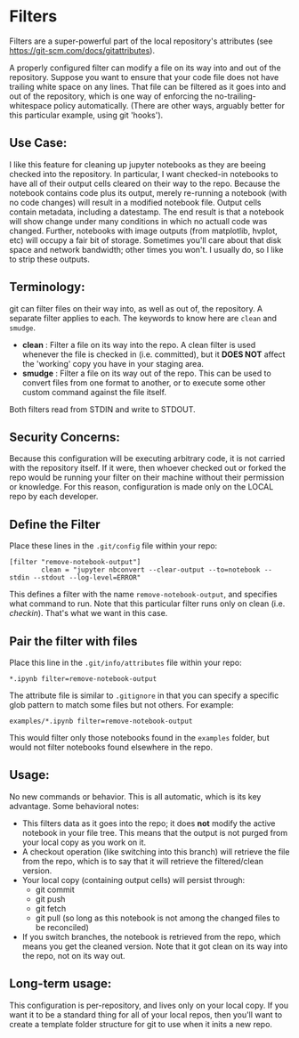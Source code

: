 # Filters

Filters are a super-powerful part of the local repository's attributes (see https://git-scm.com/docs/gitattributes).

A properly configured filter can modify a file on its way into and out of the repository. Suppose you want to ensure that
your code file does not have trailing white space on any lines. That file can be filtered as it goes into and out of the
repository, which is one way of enforcing the no-trailing-whitespace policy automatically.  (There are other ways, arguably
better for this particular example, using git 'hooks').

## Use Case:
I like this feature for cleaning up jupyter notebooks as they are beeing checked into the repository.  In particular, I want
checked-in notebooks to have all of their output cells cleared on their way to the repo. Because the notebook contains code
plus its output, merely re-running a notebook (with no code changes) will result in a modified notebook file. Output cells
contain metadata, including a datestamp.  The end result is that a notebook will show change under many conditions in which
no actuall code was changed.  Further, notebooks with image outputs (from matplotlib, hvplot, etc) will occupy a fair bit
of storage. Sometimes you'll care about that disk space and network bandwidth; other times you won't.  I usually do, so I like
to strip these outputs.

## Terminology:
git can filter files on their way into, as well as out of, the repository. A separate filter applies to each. The keywords
to know here are `clean` and `smudge`.

* **clean** : Filter a file on its way into the repo. A clean filter is used whenever the file is checked in (i.e. committed), 
  but it **DOES NOT** affect the 'working' copy you have in your staging area.
* **smudge** : Filter a file on its way out of the repo. This can be used to convert files from one format to another, or to
  execute some other custom command against the file itself.

Both filters read from STDIN and write to STDOUT.

## Security Concerns: 
Because this configuration will be executing arbitrary code, it is not carried with the repository itself.  If it were, then
whoever checked out or forked the repo would be running your filter on their machine without their permission or knowledge. 
For this reason, configuration is made only on the LOCAL repo by each developer. 

## Define the Filter
Place these lines in the `.git/config` file within your repo:
```
[filter "remove-notebook-output"]
        clean = "jupyter nbconvert --clear-output --to=notebook --stdin --stdout --log-level=ERROR"
```
This defines a filter with the name `remove-notebook-output`, and specifies what command to run.  Note that this particular filter
runs only on clean (i.e. _checkin_).  That's what we want in this case.

## Pair the filter with files
Place this line in the `.git/info/attributes` file within your repo:
```
*.ipynb filter=remove-notebook-output
```

The attribute file is similar to `.gitignore` in that you can specify a specific glob pattern to match some files but not others.
For example: 
```
examples/*.ipynb filter=remove-notebook-output
```
This would filter only those notebooks found in the `examples` folder, but would not filter notebooks found elsewhere in the repo.

## Usage:
No new commands or behavior.  This is all automatic, which is its key advantage. Some behavioral notes: 

* This filters data as it goes into the repo; it does **not** modify the active notebook in your file tree. This means that the
  output is not purged from your local copy as you work on it.
* A checkout operation (like switching into this branch) will retrieve the file from the repo, which is to say that it will
  retrieve the filtered/clean version.
* Your local copy (containing output cells) will persist through: 
  - git commit
  - git push
  - git fetch
  - git pull (so long as this notebook is not among the changed files to be reconciled)
* If you switch branches, the notebook is retrieved from the repo, which means you get the cleaned version. Note that it got 
  clean on its way into the repo, not on its way out. 

## Long-term usage: 
This configuration is per-repository, and lives only on your local copy.
If you want it to be a standard thing for all of your local repos, then you'll want to create a template folder structure for git to use when it inits a new repo.

